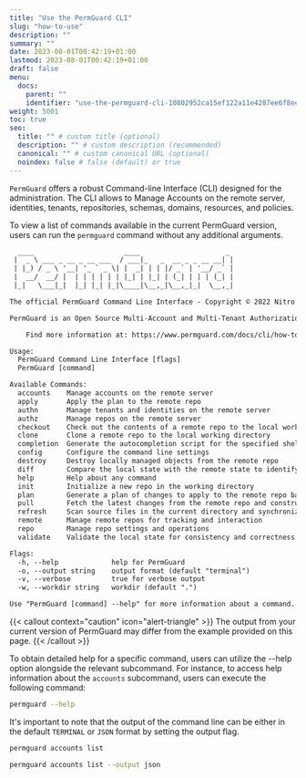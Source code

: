 ```yaml
---
title: "Use the PermGuard CLI"
slug: "how-to-use"
description: ""
summary: ""
date: 2023-08-01T00:42:19+01:00
lastmod: 2023-08-01T00:42:19+01:00
draft: false
menu:
  docs:
    parent: ""
    identifier: "use-the-permguard-cli-10802952ca15ef122a11e4287ee6f8ee"
weight: 5001
toc: true
seo:
  title: "" # custom title (optional)
  description: "" # custom description (recommended)
  canonical: "" # custom canonical URL (optional)
  noindex: false # false (default) or true
---
```


`PermGuard` offers a robust Command-line Interface (CLI) designed for the administration.
The CLI allows to Manage Accounts on the remote server, identities, tenants, repositories, schemas, domains, resources, and policies.

To view a list of commands available in the current PermGuard version, users can run the `permguard` command without any additional arguments.

```txt
  ____                      ____                     _
 |  _ \ ___ _ __ _ __ ___  / ___|_   _  __ _ _ __ __| |
 | |_) / _ \ '__| '_ ` _ \| |  _| | | |/ _` | '__/ _` |
 |  __/  __/ |  | | | | | | |_| | |_| | (_| | | | (_| |
 |_|   \___|_|  |_| |_| |_|\____|\__,_|\__,_|_|  \__,_|

The official PermGuard Command Line Interface - Copyright © 2022 Nitro Agility S.r.l.

PermGuard is an Open Source Multi-Account and Multi-Tenant Authorization Provider.

	Find more information at: https://www.permguard.com/docs/cli/how-to-use/

Usage:
  PermGuard Command Line Interface [flags]
  PermGuard [command]

Available Commands:
  accounts    Manage accounts on the remote server
  apply       Apply the plan to the remote repo
  authn       Manage tenants and identities on the remote server
  authz       Manage repos on the remote server
  checkout    Check out the contents of a remote repo to the local working directory
  clone       Clone a remote repo to the local working directory
  completion  Generate the autocompletion script for the specified shell
  config      Configure the command line settings
  destroy     Destroy locally managed objects from the remote repo
  diff        Compare the local state with the remote state to identify differences
  help        Help about any command
  init        Initialize a new repo in the working directory
  plan        Generate a plan of changes to apply to the remote repo based on the differences between the local and remote states
  pull        Fetch the latest changes from the remote repo and constructs the remote state.
  refresh     Scan source files in the current directory and synchronizes the local state
  remote      Manage remote repos for tracking and interaction
  repo        Manage repo settings and operations
  validate    Validate the local state for consistency and correctness

Flags:
  -h, --help             help for PermGuard
  -o, --output string    output format (default "terminal")
  -v, --verbose          true for verbose output
  -w, --workdir string   workdir (default ".")

Use "PermGuard [command] --help" for more information about a command.
```

{{< callout context="caution" icon="alert-triangle" >}}
The output from your current version of PermGuard may differ from the example provided on this page.
{{< /callout >}}

To obtain detailed help for a specific command, users can utilize the --help option alongside the relevant subcommand.
For instance, to access help information about the `accounts` subcommand, users can execute the following command:

```bash
permguard --help
```

It's important to note that the output of the command line can be either in the default `TERMINAL` or `JSON` format by setting the output flag.

```bash
permguard accounts list
```

```bash
permguard accounts list --output json
```
